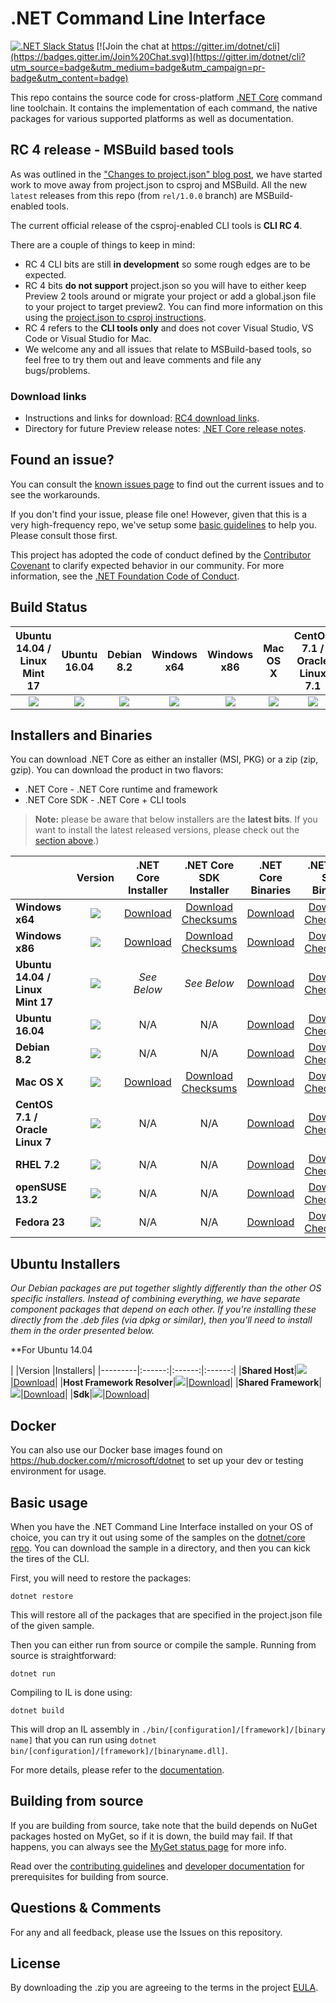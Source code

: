 # .NET Command Line Interface

[![.NET Slack Status](https://aspnetcoreslack.herokuapp.com/badge.svg?2)](http://tattoocoder.com/aspnet-slack-sign-up/) [![Join the chat at https://gitter.im/dotnet/cli](https://badges.gitter.im/Join%20Chat.svg)](https://gitter.im/dotnet/cli?utm_source=badge&utm_medium=badge&utm_campaign=pr-badge&utm_content=badge)

This repo contains the source code for cross-platform [.NET Core](http://github.com/dotnet/core) command line toolchain. It contains the implementation of each command, the native packages for various supported platforms as well as documentation. 

RC 4 release - MSBuild based tools
---------------------------------------
As was outlined in the ["Changes to project.json" blog post](https://blogs.msdn.microsoft.com/dotnet/2016/05/23/changes-to-project-json/), we have started work to move away from project.json to csproj and MSBuild. All the new `latest` releases from this repo (from `rel/1.0.0` branch) are MSBuild-enabled tools.

The current official release of the csproj-enabled CLI tools is **CLI RC 4**. 

There are a couple of things to keep in mind:

* RC 4 CLI bits are still **in development** so some rough edges are to be expected. 
* RC 4 bits **do not support** project.json so you will have to either keep Preview 2 tools around or migrate your project or add a global.json file to your project to target preview2. You can find more information on this using the [project.json to csproj instructions](https://github.com/dotnet/cli/blob/rel/1.0.0/Documentation/ProjectJsonToCSProj.md). 
* RC 4 refers to the **CLI tools only** and does not cover Visual Studio, VS Code or Visual Studio for Mac. 
* We welcome any and all issues that relate to MSBuild-based tools, so feel free to try them out and leave comments and file any bugs/problems.

### Download links
* Instructions and links for download:  [RC4 download links](https://github.com/dotnet/core/blob/master/release-notes/rc4-download.md).
* Directory for future Preview release notes: [.NET Core release notes](https://github.com/dotnet/core/tree/master/release-notes).

Found an issue?
---------------
You can consult the [known issues page](https://github.com/dotnet/core/blob/master/cli/known-issues.md) to find out the current issues and 
to see the workarounds.  

If you don't find your issue, please file one! However, given that this is a very high-frequency repo, we've setup some [basic guidelines](Documentation/issue-filing-guide.md) to help you. Please consult those first.

This project has adopted the code of conduct defined by the [Contributor Covenant](http://contributor-covenant.org/) to clarify expected behavior in our community. For more information, see the [.NET Foundation Code of Conduct](http://www.dotnetfoundation.org/code-of-conduct).

Build Status
------------

|Ubuntu 14.04 / Linux Mint 17 |Ubuntu 16.04 |Debian 8.2 |Windows x64 |Windows x86 |Mac OS X |CentOS 7.1 / Oracle Linux 7.1 |RHEL 7.2 |OpenSUSE 13.2 |Fedora 23|
|:------:|:------:|:------:|:------:|:------:|:------:|:------:|:------:|:------:|:------:|
|[![](https://mseng.visualstudio.com/_apis/public/build/definitions/d09b7a4d-0a51-4c0e-a15a-07921d5b558f/3132/badge)](https://mseng.visualstudio.com/dotnetcore/_build?_a=completed&definitionId=3132)|[![](https://mseng.visualstudio.com/_apis/public/build/definitions/d09b7a4d-0a51-4c0e-a15a-07921d5b558f/3618/badge)](https://mseng.visualstudio.com/dotnetcore/_build?_a=completed&definitionId=3618)|[![](https://mseng.visualstudio.com/_apis/public/build/definitions/d09b7a4d-0a51-4c0e-a15a-07921d5b558f/3271/badge)](https://mseng.visualstudio.com/dotnetcore/_build?_a=completed&definitionId=3271)|[![](https://mseng.visualstudio.com/_apis/public/build/definitions/d09b7a4d-0a51-4c0e-a15a-07921d5b558f/3022/badge)](https://mseng.visualstudio.com/dotnetcore/_build?_a=completed&definitionId=3022)|[![](https://mseng.visualstudio.com/_apis/public/build/definitions/d09b7a4d-0a51-4c0e-a15a-07921d5b558f/3071/badge)](https://mseng.visualstudio.com/dotnetcore/_build?_a=completed&definitionId=3071)|[![](https://mseng.visualstudio.com/_apis/public/build/definitions/d09b7a4d-0a51-4c0e-a15a-07921d5b558f/3397/badge)](https://mseng.visualstudio.com/dotnetcore/_build?_a=completed&definitionId=3397)|[![](https://mseng.visualstudio.com/_apis/public/build/definitions/d09b7a4d-0a51-4c0e-a15a-07921d5b558f/3257/badge)](https://mseng.visualstudio.com/dotnetcore/_build?_a=completed&definitionId=3257)|[![](https://mseng.visualstudio.com/_apis/public/build/definitions/d09b7a4d-0a51-4c0e-a15a-07921d5b558f/3256/badge)](https://mseng.visualstudio.com/dotnetcore/_build?_a=completed&definitionId=3256)|[![](https://mseng.visualstudio.com/_apis/public/build/definitions/d09b7a4d-0a51-4c0e-a15a-07921d5b558f/3626/badge)](https://mseng.visualstudio.com/dotnetcore/_build?_a=completed&definitionId=3626)|[![](https://mseng.visualstudio.com/_apis/public/build/definitions/d09b7a4d-0a51-4c0e-a15a-07921d5b558f/3623/badge)](https://mseng.visualstudio.com/dotnetcore/_build?_a=completed&definitionId=3623)|

Installers and Binaries
-----------------------

You can download .NET Core as either an installer (MSI, PKG) or a zip (zip, gzip). You can download the product in two flavors:

- .NET Core - .NET Core runtime and framework
- .NET Core SDK - .NET Core + CLI tools

> **Note:** please be aware that below installers are the **latest bits**. If you 
> want to install the latest released versions, please check out the [section above](#download-links).)

|  | Version | .NET Core Installer | .NET Core SDK Installer | .NET Core Binaries | .NET Core SDK Binaries |
|----------------------------------|:--------------------------------------------------------------------------------------------------------------------------------------------------------------------------------------------:|:--------------------------------------------------------------------------------------------------------------:|:---------------------------------------------------------------------------------------------------------------------------------------------------------------------------------------------------------------------------:|:-------------------------------------------------------------------------------------------------------------------------:|:-----------------------------------------------------------------------------------------------------------------------------------------------------------------------------------------------------------------------------------------------------:|
| **Windows x64** | [![](https://dotnetcli.blob.core.windows.net/dotnet/Sdk/rel-1.0.0/Windows_x64_Release_version_badge.svg)](https://dotnetcli.blob.core.windows.net/dotnet/Sdk/rel-1.0.0/latest.version) | [Download](https://dotnetcli.blob.core.windows.net/dotnet/preview/Installers/Latest/dotnet-win-x64.latest.exe) | [Download](https://dotnetcli.blob.core.windows.net/dotnet/Sdk/rel-1.0.0/dotnet-dev-win-x64.latest.exe) [Checksums](https://dotnetclichecksums.blob.core.windows.net/dotnet/Sdk/rel-1.0.0/dotnet-dev-win-x64.latest.exe.sha) | [Download](https://dotnetcli.blob.core.windows.net/dotnet/preview/Binaries/Latest/dotnet-win-x64.latest.zip) | [Download](https://dotnetcli.blob.core.windows.net/dotnet/Sdk/rel-1.0.0/dotnet-dev-win-x64.latest.zip) [Checksums](https://dotnetclichecksums.blob.core.windows.net/dotnet/Sdk/rel-1.0.0/dotnet-dev-win-x64.latest.zip.sha) |
| **Windows x86** | [![](https://dotnetcli.blob.core.windows.net/dotnet/Sdk/rel-1.0.0/Windows_x86_Release_version_badge.svg)](https://dotnetcli.blob.core.windows.net/dotnet/Sdk/rel-1.0.0/latest.version) | [Download](https://dotnetcli.blob.core.windows.net/dotnet/preview/Installers/Latest/dotnet-win-x86.latest.exe) | [Download](https://dotnetcli.blob.core.windows.net/dotnet/Sdk/rel-1.0.0/dotnet-dev-win-x86.latest.exe) [Checksums](https://dotnetclichecksums.blob.core.windows.net/dotnet/Sdk/rel-1.0.0/dotnet-dev-win-x86.latest.exe.sha) | [Download](https://dotnetcli.blob.core.windows.net/dotnet/preview/Binaries/Latest/dotnet-win-x86.latest.zip) | [Download](https://dotnetcli.blob.core.windows.net/dotnet/Sdk/rel-1.0.0/dotnet-dev-win-x86.latest.zip) [Checksums](https://dotnetclichecksums.blob.core.windows.net/dotnet/Sdk/rel-1.0.0/dotnet-dev-win-x86.latest.zip.sha) |
| **Ubuntu 14.04 / Linux Mint 17** | [![](https://dotnetcli.blob.core.windows.net/dotnet/Sdk/rel-1.0.0/Ubuntu_x64_Release_version_badge.svg)](https://dotnetcli.blob.core.windows.net/dotnet/Sdk/rel-1.0.0/latest.version) | *See Below* | *See Below* | [Download](https://dotnetcli.blob.core.windows.net/dotnet/preview/Binaries/Latest/dotnet-ubuntu-x64.latest.tar.gz) | [Download](https://dotnetcli.blob.core.windows.net/dotnet/Sdk/rel-1.0.0/dotnet-dev-ubuntu-x64.latest.tar.gz) [Checksums](https://dotnetclichecksums.blob.core.windows.net/dotnet/Sdk/rel-1.0.0/dotnet-dev-ubuntu-x64.latest.tar.gz.sha) |
| **Ubuntu 16.04** | [![](https://dotnetcli.blob.core.windows.net/dotnet/Sdk/rel-1.0.0/Ubuntu_16_04_x64_Release_version_badge.svg)](https://dotnetcli.blob.core.windows.net/dotnet/Sdk/rel-1.0.0/latest.version) | N/A | N/A | [Download](https://dotnetcli.blob.core.windows.net/dotnet/preview/Binaries/Latest/dotnet-ubuntu.16.04-x64.latest.tar.gz) | [Download](https://dotnetcli.blob.core.windows.net/dotnet/Sdk/rel-1.0.0/dotnet-dev-ubuntu.16.04-x64.latest.tar.gz) [Checksums](https://dotnetclichecksums.blob.core.windows.net/dotnet/Sdk/rel-1.0.0/dotnet-dev-ubuntu.16.04-x64.latest.tar.gz.sha) |
| **Debian 8.2** | [![](https://dotnetcli.blob.core.windows.net/dotnet/Sdk/rel-1.0.0/Debian_x64_Release_version_badge.svg)](https://dotnetcli.blob.core.windows.net/dotnet/Sdk/rel-1.0.0/latest.version) | N/A | N/A | [Download](https://dotnetcli.blob.core.windows.net/dotnet/preview/Binaries/Latest/dotnet-debian-x64.latest.tar.gz) | [Download](https://dotnetcli.blob.core.windows.net/dotnet/Sdk/rel-1.0.0/dotnet-dev-debian-x64.latest.tar.gz) [Checksums](https://dotnetclichecksums.blob.core.windows.net/dotnet/Sdk/rel-1.0.0/dotnet-dev-debian-x64.latest.tar.gz.sha) |
| **Mac OS X** | [![](https://dotnetcli.blob.core.windows.net/dotnet/Sdk/rel-1.0.0/OSX_x64_Release_version_badge.svg)](https://dotnetcli.blob.core.windows.net/dotnet/Sdk/rel-1.0.0/latest.version) | [Download](https://dotnetcli.blob.core.windows.net/dotnet/preview/Installers/Latest/dotnet-osx-x64.latest.pkg) | [Download](https://dotnetcli.blob.core.windows.net/dotnet/Sdk/rel-1.0.0/dotnet-dev-osx-x64.latest.pkg) [Checksums](https://dotnetclichecksums.blob.core.windows.net/dotnet/Sdk/rel-1.0.0/dotnet-dev-osx-x64.latest.pkg.sha) | [Download](https://dotnetcli.blob.core.windows.net/dotnet/preview/Binaries/Latest/dotnet-osx-x64.latest.tar.gz) | [Download](https://dotnetcli.blob.core.windows.net/dotnet/Sdk/rel-1.0.0/dotnet-dev-osx-x64.latest.tar.gz) [Checksums](https://dotnetclichecksums.blob.core.windows.net/dotnet/Sdk/rel-1.0.0/dotnet-dev-osx-x64.latest.tar.gz.sha) |
| **CentOS 7.1 / Oracle Linux 7** | [![](https://dotnetcli.blob.core.windows.net/dotnet/Sdk/rel-1.0.0/CentOS_x64_Release_version_badge.svg)](https://dotnetcli.blob.core.windows.net/dotnet/Sdk/rel-1.0.0/latest.version) | N/A | N/A | [Download](https://dotnetcli.blob.core.windows.net/dotnet/preview/Binaries/Latest/dotnet-centos-x64.latest.tar.gz) | [Download](https://dotnetcli.blob.core.windows.net/dotnet/Sdk/rel-1.0.0/dotnet-dev-centos-x64.latest.tar.gz) [Checksums](https://dotnetclichecksums.blob.core.windows.net/dotnet/Sdk/rel-1.0.0/dotnet-dev-centos-x64.latest.tar.gz.sha) |
| **RHEL 7.2** | [![](https://dotnetcli.blob.core.windows.net/dotnet/Sdk/rel-1.0.0/RHEL_x64_Release_version_badge.svg)](https://dotnetcli.blob.core.windows.net/dotnet/Sdk/rel-1.0.0/latest.version) | N/A | N/A | [Download](https://dotnetcli.blob.core.windows.net/dotnet/preview/Binaries/Latest/dotnet-rhel-x64.latest.tar.gz) | [Download](https://dotnetcli.blob.core.windows.net/dotnet/Sdk/rel-1.0.0/dotnet-dev-rhel-x64.latest.tar.gz) [Checksums](https://dotnetclichecksums.blob.core.windows.net/dotnet/Sdk/rel-1.0.0/dotnet-dev-rhel-x64.latest.tar.gz.sha) |
| **openSUSE 13.2** | [![](https://dotnetcli.blob.core.windows.net/dotnet/Sdk/rel-1.0.0/openSUSE_13_2_x64_Release_version_badge.svg)](https://dotnetcli.blob.core.windows.net/dotnet/Sdk/rel-1.0.0/latest.version) | N/A | N/A | [Download](https://dotnetcli.blob.core.windows.net/dotnet/preview/Binaries/Latest/dotnet-opensuse.13.2-x64.latest.tar.gz) | [Download](https://dotnetcli.blob.core.windows.net/dotnet/Sdk/rel-1.0.0/dotnet-dev-opensuse.13.2-x64.latest.tar.gz) [Checksums](https://dotnetclichecksums.blob.core.windows.net/dotnet/Sdk/rel-1.0.0/dotnet-dev-opensuse.13.2-x64.latest.tar.gz.sha) |
| **Fedora 23** | [![](https://dotnetcli.blob.core.windows.net/dotnet/Sdk/rel-1.0.0/Fedora_23_x64_Release_version_badge.svg)](https://dotnetcli.blob.core.windows.net/dotnet/Sdk/rel-1.0.0/latest.version) | N/A | N/A | [Download](https://dotnetcli.blob.core.windows.net/dotnet/preview/Binaries/Latest/dotnet-fedora.23-x64.latest.tar.gz) | [Download](https://dotnetcli.blob.core.windows.net/dotnet/Sdk/rel-1.0.0/dotnet-dev-fedora.23-x64.latest.tar.gz) [Checksums](https://dotnetclichecksums.blob.core.windows.net/dotnet/Sdk/rel-1.0.0/dotnet-dev-fedora.23-x64.latest.tar.gz.sha) |

Ubuntu Installers
----------

*Our Debian packages are put together slightly differently than the other OS specific installers. Instead of combining everything, we have separate component packages that depend on each other. If you're installing these directly from the .deb files (via dpkg or similar), then you'll need to install them in the order presented below.*

**For Ubuntu 14.04

|         |Version |Installers|
|---------|:------:|:------:|:------:|
|**Shared Host**|[![](https://dotnetcli.blob.core.windows.net/dotnet/Sdk/rel-1.0.0/Ubuntu_x64_Release_version_badge.svg)](https://dotnetcli.blob.core.windows.net/dotnet/Sdk/rel-1.0.0/latest.version)|[Download](https://dotnetcli.blob.core.windows.net/dotnet/preview/Installers/Latest/dotnet-host-ubuntu-x64.latest.deb)|
|**Host Framework Resolver**|[![](https://dotnetcli.blob.core.windows.net/dotnet/Sdk/rel-1.0.0/Ubuntu_x64_Release_version_badge.svg)](https://dotnetcli.blob.core.windows.net/dotnet/Sdk/rel-1.0.0/latest.version)|[Download](https://dotnetcli.blob.core.windows.net/dotnet/preview/Installers/Latest/dotnet-hostfxr-ubuntu-x64.latest.deb)|
|**Shared Framework**|[![](https://dotnetcli.blob.core.windows.net/dotnet/Sdk/rel-1.0.0/Ubuntu_x64_Release_version_badge.svg)](https://dotnetcli.blob.core.windows.net/dotnet/Sdk/rel-1.0.0/latest.version)|[Download](https://dotnetcli.blob.core.windows.net/dotnet/preview/Installers/Latest/dotnet-sharedframework-ubuntu-x64.latest.deb)|
|**Sdk**|[![](https://dotnetcli.blob.core.windows.net/dotnet/Sdk/rel-1.0.0/Ubuntu_x64_Release_version_badge.svg)](https://dotnetcli.blob.core.windows.net/dotnet/Sdk/rel-1.0.0/latest.version)|[Download](https://dotnetcli.blob.core.windows.net/dotnet/Sdk/rel-1.0.0/dotnet-sdk-ubuntu-x64.latest.deb)|

Docker
------

You can also use our Docker base images found on https://hub.docker.com/r/microsoft/dotnet to set up your dev or testing environment for usage.  

Basic usage
-----------

When you have the .NET Command Line Interface installed on your OS of choice, you can try it out using some of the samples on the [dotnet/core repo](https://github.com/dotnet/core/tree/master/samples). You can download the sample in a directory, and then you can kick the tires of the CLI.


First, you will need to restore the packages:
	
	dotnet restore
	
This will restore all of the packages that are specified in the project.json file of the given sample.

Then you can either run from source or compile the sample. Running from source is straightforward:
	
	dotnet run
	
Compiling to IL is done using:
	
	dotnet build

This will drop an IL assembly in `./bin/[configuration]/[framework]/[binary name]` 
that you can run using `dotnet bin/[configuration]/[framework]/[binaryname.dll]`.

For more details, please refer to the [documentation](https://aka.ms/dotnet-cli-docs).

Building from source
--------------------

If you are building from source, take note that the build depends on NuGet packages hosted on MyGet, so if it is down, the build may fail. If that happens, you can always see the [MyGet status page](http://status.myget.org/) for more info. 

Read over the [contributing guidelines](CONTRIBUTING.md) and [developer documentation](Documentation) for prerequisites for building from source.

Questions & Comments
--------------------

For any and all feedback, please use the Issues on this repository. 

License
-------

By downloading the .zip you are agreeing to the terms in the project [EULA](https://aka.ms/dotnet-core-eula).
